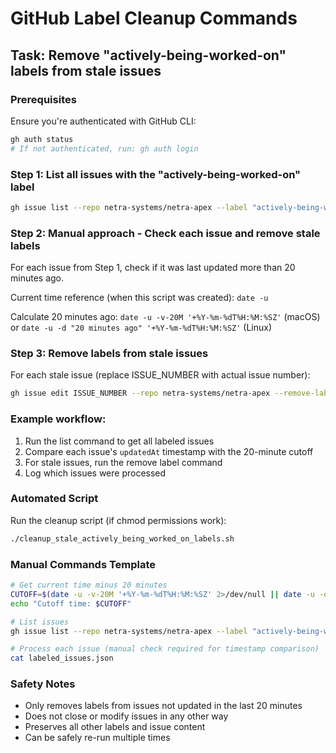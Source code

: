 # GitHub Label Cleanup Commands

## Task: Remove "actively-being-worked-on" labels from stale issues

### Prerequisites
Ensure you're authenticated with GitHub CLI:
```bash
gh auth status
# If not authenticated, run: gh auth login
```

### Step 1: List all issues with the "actively-being-worked-on" label
```bash
gh issue list --repo netra-systems/netra-apex --label "actively-being-worked-on" --state open --json number,title,updatedAt,url
```

### Step 2: Manual approach - Check each issue and remove stale labels

For each issue from Step 1, check if it was last updated more than 20 minutes ago.

Current time reference (when this script was created): `date -u`

Calculate 20 minutes ago: `date -u -v-20M '+%Y-%m-%dT%H:%M:%SZ'` (macOS) or `date -u -d "20 minutes ago" '+%Y-%m-%dT%H:%M:%SZ'` (Linux)

### Step 3: Remove labels from stale issues
For each stale issue (replace ISSUE_NUMBER with actual issue number):
```bash
gh issue edit ISSUE_NUMBER --repo netra-systems/netra-apex --remove-label "actively-being-worked-on"
```

### Example workflow:
1. Run the list command to get all labeled issues
2. Compare each issue's `updatedAt` timestamp with the 20-minute cutoff
3. For stale issues, run the remove label command
4. Log which issues were processed

### Automated Script
Run the cleanup script (if chmod permissions work):
```bash
./cleanup_stale_actively_being_worked_on_labels.sh
```

### Manual Commands Template
```bash
# Get current time minus 20 minutes
CUTOFF=$(date -u -v-20M '+%Y-%m-%dT%H:%M:%SZ' 2>/dev/null || date -u -d "20 minutes ago" '+%Y-%m-%dT%H:%M:%SZ')
echo "Cutoff time: $CUTOFF"

# List issues
gh issue list --repo netra-systems/netra-apex --label "actively-being-worked-on" --state open --json number,title,updatedAt,url > labeled_issues.json

# Process each issue (manual check required for timestamp comparison)
cat labeled_issues.json
```

### Safety Notes
- Only removes labels from issues not updated in the last 20 minutes
- Does not close or modify issues in any other way
- Preserves all other labels and issue content
- Can be safely re-run multiple times